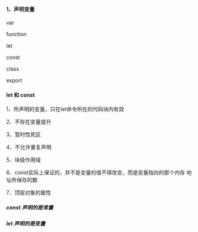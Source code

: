 #### 1、声明变量

var

function

let

const

class

export

#### let 和 const

1、所声明的变量，只在let命令所在的代码块内有效

2、不存在变量提升

3、暂时性死区

4、不允许重复声明

5、块级作用域

6、const实际上保证的，并不是变量的值不得改变，而是变量指向的那个内存
地址所保存的数

7、顶层对象的属性

##### const 声明的是常量

##### let 声明的是变量